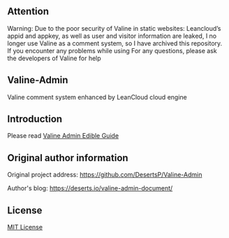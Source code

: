## Attention

Warning: Due to the poor security of Valine in static websites: Leancloud’s appid and appkey, as well as user and visitor information are leaked, I no longer use Valine as a comment system, so I have archived this repository. If you encounter any problems while using For any questions, please ask the developers of Valine for help

## Valine-Admin

Valine comment system enhanced by LeanCloud cloud engine

## Introduction

Please read [Valine Admin Edible Guide](https://spoience.com/articles/valine-admin.html)

## Original author information

Original project address: https://github.com/DesertsP/Valine-Admin

Author's blog: https://deserts.io/valine-admin-document/

## License

[MIT License](https://github.com/Spoience/Valine-Admin/blob/master/LICENSE)
